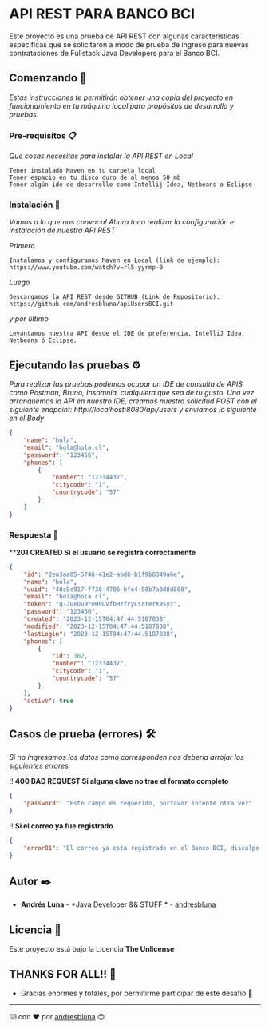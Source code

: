 # API REST PARA BANCO BCI

Este proyecto es una prueba de API REST con algunas características específicas que se solicitaron a modo de prueba de ingreso para nuevas contrataciones de Fullstack Java Developers para el Banco BCI.

## Comenzando 🚀

_Estas instrucciones te permitirán obtener una copia del proyecto en funcionamiento en tu máquina local para propósitos de desarrollo y pruebas._

### Pre-requisitos 📋

_Que cosas necesitas para instalar la API REST en Local_

```
Tener instalado Maven en tu carpeta local
Tener espacio en tu disco duro de al menos 50 mb
Tener algún ide de desarrollo como Intellij Idea, Netbeans o Eclipse
```
### Instalación 🔧

_Vamos a lo que nos convoca! Ahora toca realizar la configuración e instalación de nuestra API REST_

_Primero_

```
Instalamos y configuramos Maven en Local (link de ejemplo):                                         		 						https://www.youtube.com/watch?v=rl5-yyrmp-0
```

_Luego_

```
Descargamos la API REST desde GITHUB (Link de Repositorio):                                       https://github.com/andresbluna/apiUsersBCI.git
```
_y por último_

```
Levantamos nuestra API desde el IDE de preferencia, IntelliJ Idea, Netbeans ó Eclipse.
```

## Ejecutando las pruebas ⚙️

_Para realizar las pruebas podemos ocupar un IDE de consulta de APIS como Postman, Bruno, Insomnia, cualquiera que sea de tu gusto. Una vez arranquemos la API en nuestro IDE, creamos nuestra solicitud POST con el siguiente endpoint: http://localhost:8080/api/users  y enviamos lo siguiente en el Body_

```json
{
    "name": "hola",
    "email": "hola@hola.cl",
    "password": "123456",
    "phones": [
        {
            "number": "12334437",
            "citycode": "1",
            "countrycode": "57"
        }
    ]
}
```

### Respuesta 🔩

****201 CREATED Si el usuario se registra correctamente**


```json
{
    "id": "2ea3aa85-5746-41e2-abd6-b1f9b8349a6e",
    "name": "hola",
    "uuid": "40c8c917-f738-4706-bfe4-58b7a0d8d808",
    "email": "hola@hola.cl",
    "token": "q-JueQu9re09UVfbHzfryCsrrerK9Syz",
    "password": "123456",
    "created": "2023-12-15T04:47:44.5187838",
    "modified": "2023-12-15T04:47:44.5187838",
    "lastLogin": "2023-12-15T04:47:44.5187838",
    "phones": [
        {
            "id": 302,
            "number": "12334437",
            "citycode": "1",
            "countrycode": "57"
        }
    ],
    "active": true
}
```


## Casos de prueba (errores) 🛠️

_Si no ingresamos los datos como corresponden nos debería arrojar los siguientes errores_


!! **400 BAD REQUEST Si alguna clave no trae el formato completo**
```json
{
    "password": "Este campo es requerido, porfavor intente otra vez"
}
```
!! **Si el correo ya fue registrado**
```json
{
    "error01": "El correo ya esta registrado en el Banco BCI, disculpe las molestias"
}
```


## Autor ✒️


* **Andrés Luna** - *Java Developer && STUFF * - [andresbluna](https://github.com/andresbluna)

## Licencia 📄

Este proyecto está bajo la Licencia **The Unlicense**

## THANKS FOR ALL!! 🎁

* Gracias enormes y totales, por permitirme participar de este desafío 📢




---
⌨️ con ❤️ por [andresbluna](https://github.com/andresbluna) 😊
